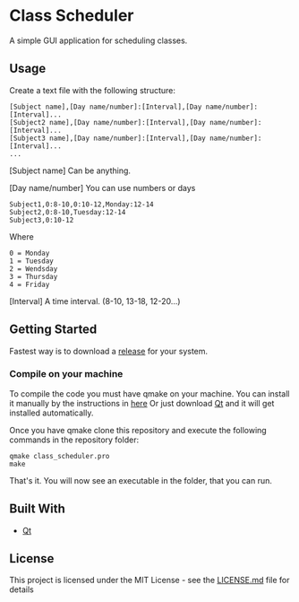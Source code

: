 # Class Scheduler

A simple GUI application for scheduling classes.

## Usage
Create a text file with the following structure:
```
[Subject name],[Day name/number]:[Interval],[Day name/number]:[Interval]...
[Subject2 name],[Day name/number]:[Interval],[Day name/number]:[Interval]...
[Subject3 name],[Day name/number]:[Interval],[Day name/number]:[Interval]...
...
```
[Subject name] Can be anything.

[Day name/number]
You can use numbers or days
```
Subject1,0:8-10,0:10-12,Monday:12-14
Subject2,0:8-10,Tuesday:12-14
Subject3,0:10-12
```
Where
```
0 = Monday
1 = Tuesday
2 = Wendsday
3 = Thursday
4 = Friday
```

[Interval] A time interval. (8-10, 13-18, 12-20...)


## Getting Started

Fastest way is to download a [release](https://github.com/kevinhartyanyi/class-scheduler/releases) for your system.

### Compile on your machine

To compile the code you must have qmake on your machine.
You can install it manually by the instructions in [here](https://doc.qt.io/archives/3.3/qmake-manual-2.html)
Or just download [Qt](https://www.qt.io/) and it will get installed automatically.


Once you have qmake clone this repository and execute the following commands in the repository folder:
```
qmake class_scheduler.pro  
make
```
That's it. 
You will now see an executable in the folder, that you can run.

## Built With

* [Qt](https://www.qt.io/)

## License

This project is licensed under the MIT License - see the [LICENSE.md](LICENSE.md) file for details

